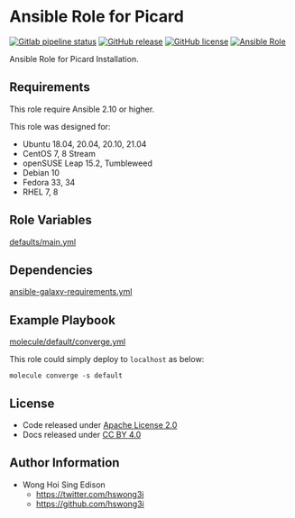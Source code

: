 # Ansible Role for Picard

[![Gitlab pipeline status](https://img.shields.io/gitlab/pipeline/alvistack/ansible-role-picard/master)](https://gitlab.com/alvistack/ansible-role-picard/-/pipelines)
[![GitHub release](https://img.shields.io/github/release/alvistack/ansible-role-picard.svg)](https://github.com/alvistack/ansible-role-picard/releases)
[![GitHub license](https://img.shields.io/github/license/alvistack/ansible-role-picard.svg)](https://github.com/alvistack/ansible-role-picard/blob/master/LICENSE)
[![Ansible Role](https://img.shields.io/badge/galaxy-alvistack.picard-blue.svg)](https://galaxy.ansible.com/alvistack/picard)

Ansible Role for Picard Installation.

## Requirements

This role require Ansible 2.10 or higher.

This role was designed for:

  - Ubuntu 18.04, 20.04, 20.10, 21.04
  - CentOS 7, 8 Stream
  - openSUSE Leap 15.2, Tumbleweed
  - Debian 10
  - Fedora 33, 34
  - RHEL 7, 8

## Role Variables

[defaults/main.yml](defaults/main.yml)

## Dependencies

[ansible-galaxy-requirements.yml](ansible-galaxy-requirements.yml)

## Example Playbook

[molecule/default/converge.yml](molecule/default/converge.yml)

This role could simply deploy to `localhost` as below:

    molecule converge -s default

## License

  - Code released under [Apache License 2.0](LICENSE)
  - Docs released under [CC BY 4.0](http://creativecommons.org/licenses/by/4.0/)

## Author Information

  - Wong Hoi Sing Edison
      - <https://twitter.com/hswong3i>
      - <https://github.com/hswong3i>
